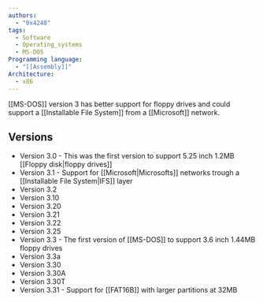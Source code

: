 ```yaml
---
authors: 
  - "0x4248"
tags:
  - Software
  - Operating_systems
  - MS-DOS
Programming language:
  - "[[Assembly]]"
Architecture:
  - x86
---
```

[[MS-DOS]] version 3 has better support for floppy drives and could support a [[Installable File System]] from a [[Microsoft]] network.
## Versions
- Version 3.0 - This was the first version to support 5.25 inch 1.2MB [[Floppy disk|floppy drives]]
- Version 3.1 - Support for [[Microsoft|Microsofts]] networks trough a [[Installable File System|IFS]] layer 
- Version 3.2
- Version 3.10
- Version 3.20
- Version 3.21
- Version 3.22
- Version 3.25
- Version 3.3 - The first version of [[MS-DOS]] to support 3.6 inch 1.44MB floppy drives
- Version 3.3a
- Version 3.30
- Version 3.30A
- Version 3.30T
- Version 3.31  - Support for [[FAT16B]] with larger partitions at 32MB